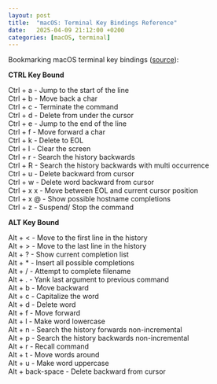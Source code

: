 ```yaml
---
layout: post
title:  "macOS: Terminal Key Bindings Reference"
date:   2025-04-09 21:12:00 +0200
categories: [macOS, terminal]
---
```

Bookmarking macOS terminal key bindings ([source](https://superuser.com/a/362115)):

**CTRL Key Bound**

Ctrl + a - Jump to the start of the line<br>
Ctrl + b - Move back a char<br>
Ctrl + c - Terminate the command<br>
Ctrl + d - Delete from under the cursor<br>
Ctrl + e - Jump to the end of the line<br>
Ctrl + f - Move forward a char<br>
Ctrl + k - Delete to EOL<br>
Ctrl + l - Clear the screen<br>
Ctrl + r - Search the history backwards<br>
Ctrl + R - Search the history backwards with multi occurrence<br>
Ctrl + u - Delete backward from cursor<br>
Ctrl + w - Delete word backward from cursor<br>
Ctrl + x x - Move between EOL and current cursor position<br>
Ctrl + x @ - Show possible hostname completions<br>
Ctrl + z - Suspend/ Stop the command

**ALT Key Bound**

Alt + < - Move to the first line in the history<br>
Alt + > - Move to the last line in the history<br>
Alt + ? - Show current completion list<br>
Alt + * - Insert all possible completions<br>
Alt + / - Attempt to complete filename<br>
Alt + . - Yank last argument to previous command<br>
Alt + b - Move backward<br>
Alt + c - Capitalize the word<br>
Alt + d - Delete word<br>
Alt + f - Move forward<br>
Alt + l - Make word lowercase<br>
Alt + n - Search the history forwards non-incremental<br>
Alt + p - Search the history backwards non-incremental<br>
Alt + r - Recall command<br>
Alt + t - Move words around<br>
Alt + u - Make word uppercase<br>
Alt + back-space - Delete backward from cursor<br>
